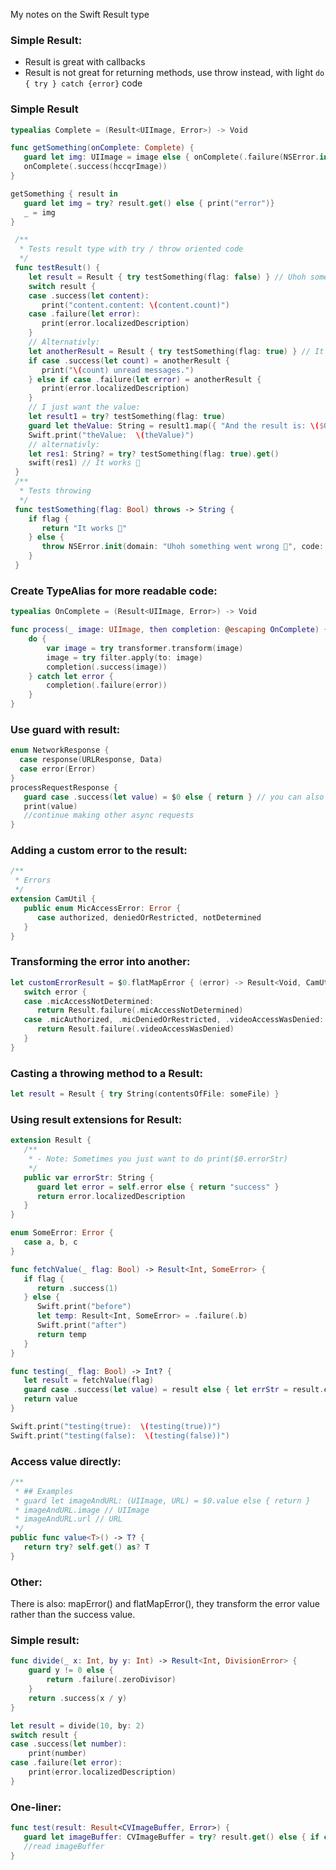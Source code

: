 My notes on the Swift Result type<!--more-->

### Simple Result:
- Result is great with callbacks
- Result is not great for returning methods, use throw instead, with light `do { try } catch {error}` code

### Simple Result
```swift
typealias Complete = (Result<UIImage, Error>) -> Void

func getSomething(onComplete: Complete) {
   guard let img: UIImage = image else { onComplete(.failure(NSError.init(domain: "err", code: 0))); return }
   onComplete(.success(hccqrImage))
}

getSomething { result in
   guard let img = try? result.get() else { print("error")}
   _ = img
}
```

```swift
 /**
  * Tests result type with try / throw oriented code
  */
 func testResult() {
    let result = Result { try testSomething(flag: false) } // Uhoh something went wrong
    switch result {
    case .success(let content):
       print("content.content: \(content.count)")
    case .failure(let error):
       print(error.localizedDescription)
    }
    // Alternativly:
    let anotherResult = Result { try testSomething(flag: true) } // It works 🎉
    if case .success(let count) = anotherResult {
       print("\(count) unread messages.")
    } else if case .failure(let error) = anotherResult {
       print(error.localizedDescription)
    }
    // I just want the value:
    let result1 = try? testSomething(flag: true)
    guard let theValue: String = result1.map({ "And the result is: \($0)" }) else { Swift.print("err"); return }
    Swift.print("theValue:  \(theValue)")
    // alternativly:
    let res1: String? = try? testSomething(flag: true).get()
    swift(res1) // It works 🎉
 }
 /**
  * Tests throwing
  */
 func testSomething(flag: Bool) throws -> String {
    if flag {
       return "It works 🎉"
    } else {
       throw NSError.init(domain: "Uhoh something went wrong 🚫", code: 0)
    }
 }
```

### Create TypeAlias for more readable code:

```swift
typealias OnComplete = (Result<UIImage, Error>) -> Void

func process(_ image: UIImage, then completion: @escaping OnComplete) {
    do {
        var image = try transformer.transform(image)
        image = try filter.apply(to: image)
        completion(.success(image))
    } catch let error {
        completion(.failure(error))
    }
}
```

### Use guard with result:

```swift
enum NetworkResponse {
  case response(URLResponse, Data)
  case error(Error)
}
processRequestResponse {
   guard case .success(let value) = $0 else { return } // you can also do the same for .failure
   print(value)
   //continue making other async requests
}
```

### Adding a custom error to the result:

```swift
/**
 * Errors
 */
extension CamUtil {
   public enum MicAccessError: Error {
      case authorized, deniedOrRestricted, notDetermined
   }
}
```

### Transforming the error into another:

```swift
let customErrorResult = $0.flatMapError { (error) -> Result<Void, CamUtil.MicAndVideoAccessError> in
   switch error {
   case .micAccessNotDetermined:
      return Result.failure(.micAccessNotDetermined)
   case .micAuthorized, .micDeniedOrRestricted, .videoAccessWasDenied:
      return Result.failure(.videoAccessWasDenied)
   }
}
```

### Casting a throwing method to a Result:
```swift
let result = Result { try String(contentsOfFile: someFile) }
```

### Using result extensions for Result:
```swift
extension Result {
   /**
    * - Note: Sometimes you just want to do print($0.errorStr)
    */
   public var errorStr: String {
      guard let error = self.error else { return "success" }
      return error.localizedDescription
   }
}

enum SomeError: Error {
   case a, b, c
}

func fetchValue(_ flag: Bool) -> Result<Int, SomeError> {
   if flag {
      return .success(1)
   } else {
      Swift.print("before")
      let temp: Result<Int, SomeError> = .failure(.b)
      Swift.print("after")
      return temp
   }
}

func testing(_ flag: Bool) -> Int? {
   let result = fetchValue(flag)
   guard case .success(let value) = result else { let errStr = result.error; Swift.print("errStr:  \(errStr)"); return nil }
   return value
}

Swift.print("testing(true):  \(testing(true))")
Swift.print("testing(false):  \(testing(false))")
```


### Access value directly:

```swift
/**
 * ## Examples
 * guard let imageAndURL: (UIImage, URL) = $0.value else { return }
 * imageAndURL.image // UIImage
 * imageAndURL.url // URL
 */
public func value<T>() -> T? {
   return try? self.get() as? T
}
```
### Other:

There is also: mapError() and flatMapError(), they transform the error value rather than the success value.


### Simple result:


```swift
func divide(_ x: Int, by y: Int) -> Result<Int, DivisionError> {
    guard y != 0 else {
        return .failure(.zeroDivisor)
    }
    return .success(x / y)
}

let result = divide(10, by: 2)
switch result {
case .success(let number):
    print(number)
case .failure(let error):
    print(error.localizedDescription)
}
```


### One-liner:

```swift
func test(result: Result<CVImageBuffer, Error>) {
   guard let imageBuffer: CVImageBuffer = try? result.get() else { if case .failure(let error) = result { Swift.print("error:  \(error)") }; return }
   //read imageBuffer
}
```
